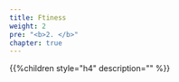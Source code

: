 ```yaml
---
title: Ftiness
weight: 2
pre: "<b>2. </b>"
chapter: true
---
```


{{%children style="h4" description="" %}}

